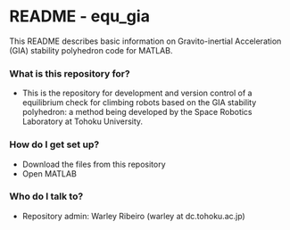 # README - equ_gia

This README describes basic information on Gravito-inertial Acceleration (GIA) stability polyhedron code for MATLAB.

### What is this repository for? ###

* This is the repository for development and version control of a equilibrium check for climbing robots based on the GIA stability polyhedron: a method being developed by the Space Robotics Laboratory at Tohoku University.

### How do I get set up? ###

* Download the files from this repository
* Open MATLAB

### Who do I talk to? ###

* Repository admin: Warley Ribeiro (warley at dc.tohoku.ac.jp)
